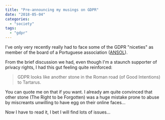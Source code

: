 ```yaml
---
title: "Pre-announcing my musings on GDPR"
date: "2018-05-04"
categories: 
  - "society"
tags: 
  - "gdpr"
---
```


I've only very recently really had to face some of the GDPR "niceties" as member of the board of a Portuguese association ([ANSOL](https://ansol.org/)).

From the brief discussion we had, even though I'm a staunch supporter of privacy rights, I had this gut feeling quite reinforced:

> GDPR looks like another stone in the Roman road (of Good Intentions) to Tartarus.

You can quote me on that if you want. I already am quite convinced that other stone (The Right to be Forgotten) was a huge mistake prone to abuse by miscreants unwilling to have egg on their online faces...

Now I have to read it, I bet I will find lots of issues...
